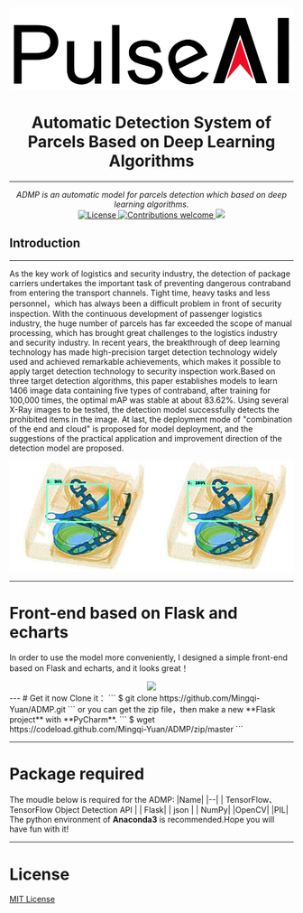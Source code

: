 <div align='center'>
    <img src= 'https://github.com/Mingqi-Yuan/ADMP/blob/master/example/pulseai_logo.png'>
</div>

<h1 align="center">
    Automatic Detection System of Parcels Based on Deep Learning Algorithms
</h1>

---
<p align="center">
    <em>ADMP is an automatic model for parcels detection which based on deep learning algorithms.</em>
    <br>
        <a href="https://opensource.org/licenses/MIT">
        <img src="https://img.shields.io/badge/License-MIT-brightgreen.svg" alt="License"> 
    </a>
    <a href="https://github.com/pyecharts/pyecharts/pulls">
        <img src="https://img.shields.io/badge/contributions-welcome-brightgreen.svg?style=flat" alt="Contributions welcome">
    </a>
    <a href="https://pypi.org/project/pyecharts/">
        <img src="https://img.shields.io/badge/python-3.x-blue.svg" >
    </a>
</p>

## Introduction
---
As the key work of logistics and security industry, the detection of package carriers undertakes the important task of preventing dangerous contraband from entering the transport channels. Tight time, heavy tasks and less personnel，which has always been a difficult problem in front of security inspection. With the continuous development of passenger logistics industry, the huge number of parcels has far exceeded the scope of manual processing, which has brought great challenges to the logistics industry and security industry. In recent years, the breakthrough of deep learning technology has made high-precision target detection technology widely used and achieved remarkable achievements, which makes it possible to apply target detection technology to security inspection work.Based on three target detection algorithms, this paper establishes models to learn 1406 image data containing five types of contraband, after training for 100,000 times, the optimal mAP was stable at about 83.62%. Using several X-Ray images to be tested, the detection model successfully detects the prohibited items in the image. At last, the deployment mode of "combination of the end and cloud" is proposed for model deployment, and the suggestions of the practical application and improvement direction of the detection model are proposed.

<div align='center'>
    <img src= 'https://github.com/Mingqi-Yuan/ADMP/blob/master/file_for_training_model/example/1.png'>
</div>

----
# Front-end based on Flask and echarts
In order to use the model more conveniently, I designed a simple front-end based on Flask and echarts, and it looks great！
<div align='center'>
    <img src= 'https://github.com/Mingqi-Yuan/ADMP/blob/master/file_for_training_model/example.png'>
</div>
---
# Get it now
Clone it：
```
$ git clone https://github.com/Mingqi-Yuan/ADMP.git
```
or  you can get the zip file，then make a new **Flask project** with **PyCharm**.
```
$  wget https://codeload.github.com/Mingqi-Yuan/ADMP/zip/master
```



---
# Package required
The moudle below is required for the ADMP:
|Name|
|--|
| TensorFlow、TensorFlow Object Detection API |
| Flask|
| json | 
| NumPy|
|OpenCV|
|PIL|
The python environment of **Anaconda3** is recommended.Hope you will have fun with it!

---

# License
[MIT License](LICENSE)
